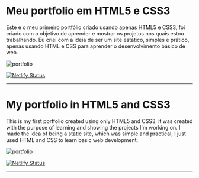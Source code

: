 # Meu portfolio em HTML5 e CSS3

Este é o meu primeiro portfólio criado usando apenas HTML5 e CSS3, foi criado com o objetivo de aprender e mostrar os projetos nos quais estou trabalhando. Eu criei com a ideia de ser um site estático, simples e prático, apenas usando HTML e CSS para aprender o desenvolvimento básico de web.

![portfolio](https://github.com/alpdias/portfolio-html-css/blob/master/src/_img/portfolio.png)

[![Netlify Status](https://api.netlify.com/api/v1/badges/d2890bd6-916e-4df8-9393-ae8d8565d415/deploy-status)](https://app.netlify.com/sites/paulodeveloper/deploys)

--------------------------------------------------------------------------------------------------------------

# My portfolio in HTML5 and CSS3

This is my first portfolio created using only HTML5 and CSS3, it was created with the purpose of learning and showing the projects 
I'm working on. I made the idea of being a static site, which was simple and practical, I just used HTML and CSS to learn basic web 
development.

![portfolio](https://github.com/alpdias/portfolio-html-css/blob/master/src/_img/portfolio.png)

[![Netlify Status](https://api.netlify.com/api/v1/badges/d2890bd6-916e-4df8-9393-ae8d8565d415/deploy-status)](https://app.netlify.com/sites/paulodeveloper/deploys)

------------------------------------------------------------------------------------------------------------------
